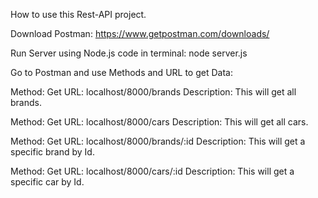 How to use this Rest-API project.

Download Postman:
https://www.getpostman.com/downloads/

Run Server using Node.js code in terminal:
node server.js

Go to Postman and use Methods and URL to get Data:

Method: Get
URL: localhost/8000/brands
Description: This will get all brands.

Method: Get
URL: localhost/8000/cars
Description: This will get all cars.

Method: Get
URL: localhost/8000/brands/:id
Description: This will get a specific brand by Id.

Method: Get
URL: localhost/8000/cars/:id
Description: This will get a specific car by Id.